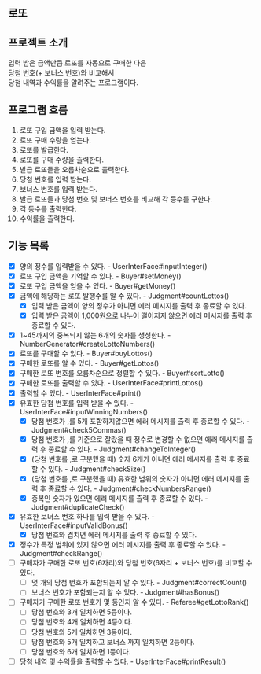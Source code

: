 ## 로또

## 프로젝트 소개
입력 받은 금액만큼 로또를 자동으로 구매한 다음  
당첨 번호(+ 보너스 번호)와 비교해서  
당첨 내역과 수익률을 알려주는 프로그램이다.

## 프로그램 흐름
1. 로또 구입 금액을 입력 받는다.
2. 로또 구매 수량을 얻는다.
3. 로또를 발급한다.
4. 로또를 구매 수량을 출력한다.
5. 발급 로또들을 오름차순으로 출력한다.
6. 당첨 번호를 입력 받는다.
7. 보너스 번호를 입력 받는다.
8. 발급 로또들과 당첨 번호 및 보너스 번호를 비교해 각 등수를 구한다.
9. 각 등수를 출력한다.
10. 수익률을 출력한다.

## 기능 목록
- [x] 양의 정수를 입력받을 수 있다. - UserInterFace#inputInteger()
- [x] 로또 구입 금액을 기억할 수 있다. - Buyer#setMoney()
- [x] 로또 구입 금액을 얻을 수 있다. - Buyer#getMoney()
- [x] 금액에 해당하는 로또 발행수를 알 수 있다. - Judgment#countLottos()
   - [x] 입력 받은 금액이 양의 정수가 아니면 에러 메시지를 출력 후 종료할 수 있다.
   - [x] 입력 받은 금액이 1,000원으로 나누어 떨어지지 않으면 에러 메시지를 출력 후 종료할 수 있다.
- [x] 1~45까지의 중복되지 않는 6개의 숫자를 생성한다. - NumberGenerator#createLottoNumbers()
- [x] 로또를 구매할 수 있다. - Buyer#buyLottos()
- [x] 구매한 로또를 알 수 있다. - Buyer#getLottos()
- [x] 구매한 로또 번호를 오름차순으로 정렬할 수 있다. - Buyer#sortLotto()
- [x] 구매한 로또를 출력할 수 있다. - UserInterFace#printLottos()
- [x] 출력할 수 있다. - UserInterFace#print()
- [x] 유효한 당첨 번호를 입력 받을 수 있다. - UserInterFace#inputWinningNumbers()
   - [x] 당첨 번호가 ,를 5개 포함하지않으면 에러 메시지를 출력 후 종료할 수 있다. - Judgment#check5Commas()
   - [x] 당첨 번호가 ,를 기준으로 잘랐을 때 정수로 변경할 수 없으면 에러 메시지를 출력 후 종료할 수 있다. - Judgment#changeToInteger()
   - [x] (당첨 번호를 ,로 구분했을 때) 숫자 6개가 아니면 에러 메시지를 출력 후 종료할 수 있다. - Judgment#checkSize()
   - [x] (당첨 번호를 ,로 구분했을 때) 유효한 범위의 숫자가 아니면 에러 메시지를 출력 후 종료할 수 있다. - Judgment#checkNumbersRange()
   - [x] 중복인 숫자가 있으면 에러 메시지를 출력 후 종료할 수 있다. - Judgment#duplicateCheck()
- [x] 유효한 보너스 번호 하나를 입력 받을 수 있다. - UserInterFace#inputValidBonus()
   - [x] 당첨 번호와 겹치면 에러 메시지를 출력 후 종료할 수 있다.
- [x] 정수가 특정 범위에 있지 않으면 에러 메시지를 출력 후 종료할 수 있다. - Judgment#checkRange()
- [ ] 구매자가 구매한 로또 번호(6자리)와 당첨 번호(6자리 + 보너스 번호)를 비교할 수 있다.
  - [ ] 몇 개의 당첨 번호가 포함되는지 알 수 있다. - Judgment#correctCount()
  - [ ] 보너스 번호가 포함되는지 알 수 있다. - Judgment#hasBonus()
- [ ] 구매자가 구매한 로또 번호가 몇 등인지 알 수 있다. - Referee#getLottoRank()
   - [ ] 당첨 번호와 3개 일치하면 5등이다.
   - [ ] 당첨 번호와 4개 일치하면 4등이다.
   - [ ] 당첨 번호와 5개 일치하면 3등이다.
   - [ ] 당첨 번호와 5개 일치하고 보너스 까지 일치하면 2등이다.
   - [ ] 당첨 번호와 6개 일치하면 1등이다.
- [ ] 당첨 내역 및 수익률을 출력할 수 있다. - UserInterFace#printResult()